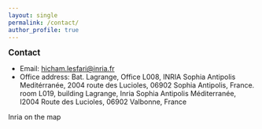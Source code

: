 ```yaml
---
layout: single
permalink: /contact/
author_profile: true 
---
```


<span style="font-size:1.2em;">**Contact**</span>

* Email: hicham.lesfari@inria.fr
* Office address: Bat. Lagrange, Office L008, INRIA Sophia Antipolis Meditérranée, 2004 route des Lucioles, 06902 Sophia Antipolis, France.
room L019, building Lagrange, Inria Sophia Antipolis Méditerranée, I2004 Route des Lucioles, 06902 Valbonne, France

Inria on the map
